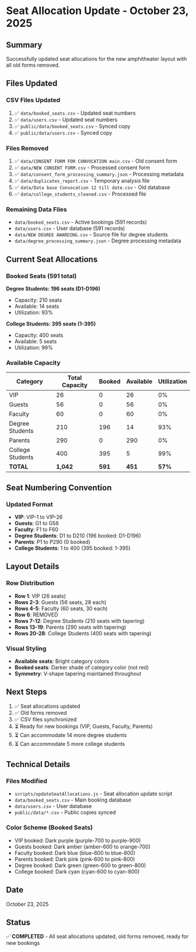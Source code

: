 # Seat Allocation Update - October 23, 2025

## Summary

Successfully updated seat allocations for the new amphitheater layout with all old forms removed.

## Files Updated

### CSV Files Updated

1. ✅ `data/booked_seats.csv` - Updated seat numbers
2. ✅ `data/users.csv` - Updated seat numbers
3. ✅ `public/data/booked_seats.csv` - Synced copy
4. ✅ `public/data/users.csv` - Synced copy

### Files Removed

1. ✅ `data/CONSENT FORM FOR CONVOCATION main.csv` - Old consent form
2. ✅ `data/NEW CONSENT FORM.csv` - Processed consent form
3. ✅ `data/consent_form_processing_summary.json` - Processing metadata
4. ✅ `data/duplicates_report.csv` - Temporary analysis file
5. ✅ `data/Data base Convocation 12 till date.csv` - Old database
6. ✅ `data/college_students_cleaned.csv` - Processed file

### Remaining Data Files

- `data/booked_seats.csv` - Active bookings (591 records)
- `data/users.csv` - User database (591 records)
- `data/NEW DEGREE AWARDING.csv` - Source file for degree students
- `data/degree_processing_summary.json` - Degree processing metadata

## Current Seat Allocations

### Booked Seats (591 total)

**Degree Students: 196 seats (D1-D196)**

- Capacity: 210 seats
- Available: 14 seats
- Utilization: 93%

**College Students: 395 seats (1-395)**

- Capacity: 400 seats
- Available: 5 seats
- Utilization: 99%

### Available Capacity

| Category         | Total Capacity | Booked  | Available | Utilization |
| ---------------- | -------------- | ------- | --------- | ----------- |
| VIP              | 26             | 0       | 26        | 0%          |
| Guests           | 56             | 0       | 56        | 0%          |
| Faculty          | 60             | 0       | 60        | 0%          |
| Degree Students  | 210            | 196     | 14        | 93%         |
| Parents          | 290            | 0       | 290       | 0%          |
| College Students | 400            | 395     | 5         | 99%         |
| **TOTAL**        | **1,042**      | **591** | **451**   | **57%**     |

## Seat Numbering Convention

### Updated Format

- **VIP**: VIP-1 to VIP-26
- **Guests**: G1 to G56
- **Faculty**: F1 to F60
- **Degree Students**: D1 to D210 (196 booked: D1-D196)
- **Parents**: P1 to P290 (0 booked)
- **College Students**: 1 to 400 (395 booked: 1-395)

## Layout Details

### Row Distribution

- **Row 1**: VIP (26 seats)
- **Rows 2-3**: Guests (56 seats, 28 each)
- **Rows 4-5**: Faculty (60 seats, 30 each)
- **Row 6**: REMOVED
- **Rows 7-12**: Degree Students (210 seats with tapering)
- **Rows 13-19**: Parents (290 seats with tapering)
- **Rows 20-28**: College Students (400 seats with tapering)

### Visual Styling

- **Available seats**: Bright category colors
- **Booked seats**: Darker shade of category color (not red)
- **Symmetry**: V-shape tapering maintained throughout

## Next Steps

1. ✅ Seat allocations updated
2. ✅ Old forms removed
3. ✅ CSV files synchronized
4. ⏳ Ready for new bookings (VIP, Guests, Faculty, Parents)
5. ⏳ Can accommodate 14 more degree students
6. ⏳ Can accommodate 5 more college students

## Technical Details

### Files Modified

- `scripts/updateSeatAllocations.js` - Seat allocation update script
- `data/booked_seats.csv` - Main booking database
- `data/users.csv` - User database
- `public/data/*.csv` - Public copies synced

### Color Scheme (Booked Seats)

- VIP booked: Dark purple (purple-700 to purple-900)
- Guests booked: Dark amber (amber-600 to orange-700)
- Faculty booked: Dark blue (blue-600 to blue-800)
- Parents booked: Dark pink (pink-600 to pink-800)
- Degree booked: Dark green (green-600 to green-800)
- College booked: Dark cyan (cyan-600 to cyan-800)

## Date

October 23, 2025

## Status

✅ **COMPLETED** - All seat allocations updated, old forms removed, ready for new bookings
